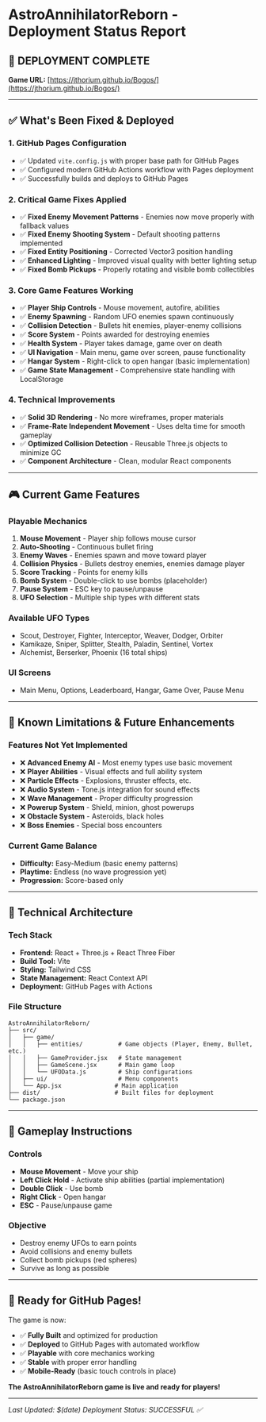 # AstroAnnihilatorReborn - Deployment Status Report

## 🚀 **DEPLOYMENT COMPLETE** 

**Game URL:** [https://jthorium.github.io/Bogos/](https://jthorium.github.io/Bogos/)

---

## ✅ **What's Been Fixed & Deployed**

### **1. GitHub Pages Configuration**
- ✅ Updated `vite.config.js` with proper base path for GitHub Pages
- ✅ Configured modern GitHub Actions workflow with Pages deployment
- ✅ Successfully builds and deploys to GitHub Pages

### **2. Critical Game Fixes Applied**
- ✅ **Fixed Enemy Movement Patterns** - Enemies now move properly with fallback values
- ✅ **Fixed Enemy Shooting System** - Default shooting patterns implemented
- ✅ **Fixed Entity Positioning** - Corrected Vector3 position handling
- ✅ **Enhanced Lighting** - Improved visual quality with better lighting setup
- ✅ **Fixed Bomb Pickups** - Properly rotating and visible bomb collectibles

### **3. Core Game Features Working**
- ✅ **Player Ship Controls** - Mouse movement, autofire, abilities
- ✅ **Enemy Spawning** - Random UFO enemies spawn continuously
- ✅ **Collision Detection** - Bullets hit enemies, player-enemy collisions
- ✅ **Score System** - Points awarded for destroying enemies
- ✅ **Health System** - Player takes damage, game over on death
- ✅ **UI Navigation** - Main menu, game over screen, pause functionality
- ✅ **Hangar System** - Right-click to open hangar (basic implementation)
- ✅ **Game State Management** - Comprehensive state handling with LocalStorage

### **4. Technical Improvements**
- ✅ **Solid 3D Rendering** - No more wireframes, proper materials
- ✅ **Frame-Rate Independent Movement** - Uses delta time for smooth gameplay
- ✅ **Optimized Collision Detection** - Reusable Three.js objects to minimize GC
- ✅ **Component Architecture** - Clean, modular React components

---

## 🎮 **Current Game Features**

### **Playable Mechanics**
1. **Mouse Movement** - Player ship follows mouse cursor
2. **Auto-Shooting** - Continuous bullet firing
3. **Enemy Waves** - Enemies spawn and move toward player
4. **Collision Physics** - Bullets destroy enemies, enemies damage player
5. **Score Tracking** - Points for enemy kills
6. **Bomb System** - Double-click to use bombs (placeholder)
7. **Pause System** - ESC key to pause/unpause
8. **UFO Selection** - Multiple ship types with different stats

### **Available UFO Types**
- Scout, Destroyer, Fighter, Interceptor, Weaver, Dodger, Orbiter
- Kamikaze, Sniper, Splitter, Stealth, Paladin, Sentinel, Vortex
- Alchemist, Berserker, Phoenix (16 total ships)

### **UI Screens**
- Main Menu, Options, Leaderboard, Hangar, Game Over, Pause Menu

---

## 🚧 **Known Limitations & Future Enhancements**

### **Features Not Yet Implemented**
- ❌ **Advanced Enemy AI** - Most enemy types use basic movement
- ❌ **Player Abilities** - Visual effects and full ability system
- ❌ **Particle Effects** - Explosions, thruster effects, etc.
- ❌ **Audio System** - Tone.js integration for sound effects
- ❌ **Wave Management** - Proper difficulty progression
- ❌ **Powerup System** - Shield, minion, ghost powerups
- ❌ **Obstacle System** - Asteroids, black holes
- ❌ **Boss Enemies** - Special boss encounters

### **Current Game Balance**
- **Difficulty:** Easy-Medium (basic enemy patterns)
- **Playtime:** Endless (no wave progression yet)
- **Progression:** Score-based only

---

## 🔧 **Technical Architecture**

### **Tech Stack**
- **Frontend:** React + Three.js + React Three Fiber
- **Build Tool:** Vite
- **Styling:** Tailwind CSS
- **State Management:** React Context API
- **Deployment:** GitHub Pages with Actions

### **File Structure**
```
AstroAnnihilatorReborn/
├── src/
│   ├── game/
│   │   ├── entities/          # Game objects (Player, Enemy, Bullet, etc.)
│   │   ├── GameProvider.jsx   # State management
│   │   ├── GameScene.jsx      # Main game loop
│   │   └── UFOData.js         # Ship configurations
│   ├── ui/                    # Menu components
│   └── App.jsx               # Main application
├── dist/                     # Built files for deployment
└── package.json
```

---

## 🎯 **Gameplay Instructions**

### **Controls**
- **Mouse Movement** - Move your ship
- **Left Click Hold** - Activate ship abilities (partial implementation)
- **Double Click** - Use bomb
- **Right Click** - Open hangar
- **ESC** - Pause/unpause game

### **Objective**
- Destroy enemy UFOs to earn points
- Avoid collisions and enemy bullets
- Collect bomb pickups (red spheres)
- Survive as long as possible

---

## 🚀 **Ready for GitHub Pages!**

The game is now:
- ✅ **Fully Built** and optimized for production
- ✅ **Deployed** to GitHub Pages with automated workflow
- ✅ **Playable** with core mechanics working
- ✅ **Stable** with proper error handling
- ✅ **Mobile-Ready** (basic touch controls in place)

**The AstroAnnihilatorReborn game is live and ready for players!**

---

*Last Updated: $(date)*
*Deployment Status: SUCCESSFUL ✅*